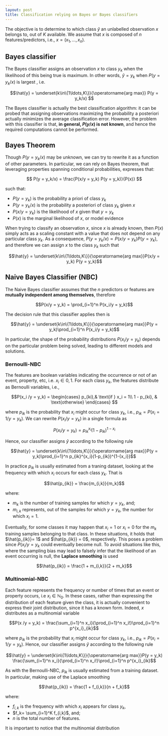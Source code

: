 ```yaml
---
layout: post
title: Classification relying on Bayes or Bayes classifiers
---
```


The objective is to determine to which class $\hat{y}$ an unlabelled observation $x$ belongs to, out of $K$ available. We assume that $x$ is composed of $n$ features/predictors, i.e., $x=(x_1,\ldots,x_n)$.

## Bayes classifier
The Bayes classifier assigns an observation $x$ to class $y_k$ when the likelihood of this being true is maximum. In other words, $\hat{y} = y_k$ when $P(y = y_k/x)$ is largest , i.e. 

$$\hat{y} = \underset{k\in\{1\ldots,K\}}{\operatorname{arg max}} P(y = y_k/x) $$

The Bayes classifier is actually the best classification algorithm: it can be probed that  assigning observations maximizing the probability a posteriori actually minimizes the average classification error. However, the problem with this classifier is that, **in general, $P(y/x)$ is not known**,  and hence the required computations cannot be performed.

## Bayes Theorem

Though $P(y = y_k/x)$ may be unknown, we can try to rewrite it as a function of other parameters. In particular, we can rely on Bayes theorem, that leveraging properties spanning conditional probabilities, expresses that: 

$$ P(y = y_k/x) = \frac{P(x/y = y_k) P(y = y_k)}{P(x)} $$

such that:
   - $P(y = y_k)$ is the probability a priori of class $y_k$
   - $P(y = y_k/x)$ is the probability a posteriori of class $y_k$ given $x$
   - $P(x/y = y_k)$ is the likelihood of $x$ given that $y = y_k$
   - $P(x)$ is the marginal likelihood of $x$, or model evidence
 
When trying to classify an observation $x$, since $x$  is already known, then $P(x)$ simply acts as a scaling constant with a value that does not depend on any particular class $y_k$. As a consequence, $P(y = y_k/x) \propto P(x/y = y_k) P(y = y_k)$, and therefore we can assign $x$ to the class $y_k$ such that 

$$\hat{y} = \underset{k\in\{1\ldots,K\}}{\operatorname{arg max}}P(x/y = y_k) P(y = y_k)$$

## Naive Bayes Classifier (NBC)

The Naive Bayes classifier assumes that the $n$ predictors or features are **mutually independent among themselves**, therefore 

$$P(x/y = y_k) = \prod_{i=1}^n P(x_i/y = y_k)$$

The decision rule that this classifier applies then is

$$\hat{y} = \underset{k\in\{1\ldots,K\}}{\operatorname{arg max}}P(y = y_k)\prod_{i=1}^n P(x_i/y = y_k)$$

In particular, the shape of the probability distributions $P(x_i/y = y_k)$ depends on the particular problem being solved, leading to different models and solutions.

### Bernoulli-NBC

The features are boolean variables indicating the occurrence or not of an event, property, etc, i.e. $x_i \in {0,1}$. For each class $y_k$, the features distribute as Bernoulli variables, i.e., 

$$P(x_i /y = y_k) =  
\begin{cases}
    p_{ki},& \text{if } x_i = 1\\
    1 - p_{ki},              & \text{otherwise}
\end{cases}
 $$

where $p_{ik}$ is the probability that $x_i$ might occur for class $y_k$, i.e., $p_{ik} = P(x_i = 1/y = y_k)$.  We can rewrite $P(x_i /y = y_k)$ in a single formula as 

$$P(x_i /y = y_k) =  p_{ik}^{x_i}(1-p_{ik})^{1-{x_i}}$$

 Hence, our classifier assigns $\hat{y}$ according to the following rule 

$$\hat{y} = \underset{k\in\{1\ldots,K\}}{\operatorname{arg max}}P(y = y_k)\prod_{i=1}^n  p_{ik}^{x_i}(1-p_{ik})^{1-{x_i}}$$

In practice $p_{ik}$ is usually estimated from a traning dataset, looking at the frequency with which $x_i$ occurs for each class $y_k$. That is

$$\hat{p_{ik}} = \frac{m_{i,k}}{m_k}$$

where:
   -  $m_k$ is the number of training samples for which $y = y_k$, and;
   -  $m_{i,k}$ represents, out of the samples for which $y=y_k$, the number for which $x_i = 1$.


Eventually, for some classes it may happen that $x_i = 1$ or $x_i=0$ for the $m_k$ training samples belonging to that class. In these situations, it holds that $\hat{p_{ik}}= 1$ and  $\hat{p_{ik}} = 0$, respectively. This poses a problem since $P(x_i / y = y_k$ could eventually become null. To avoid situations like this, where the sampling bias may lead to falsely infer that the likelihood of an event occurring is null, the **Laplace smoothing** is used

$$\hat{p_{ik}} = \frac{1 + m_{i,k}}{2 + m_k}$$



### Multinomial-NBC

Each feature represents the frequency or number of times that an event or property occurs, i.e $x_i \in \mathbb{N}_0$. In these cases, rather than expressing the distribution of each feature given the class,  it is actually convenient to express their joint distribution, since it has a known form. Indeed, $x$ distributes as a multinomial variable

$$P(x /y = y_k) = \frac{\sum_{i=1}^n x_i}{\prod_{i=1}^n x_i!}\prod_{i=1}^n p^{x_i}_{ik}$$

 where $p_{ik}$ is the probability that $x_i$ might occur for class $y_k$, i.e., $p_{ik} = P(x_i = 1/y = y_k)$. Hence, our classifier assigns $\hat{y}$ according to the following rule 
 
$$\hat{y} = \underset{k\in\{1\ldots,K\}}{\operatorname{arg max}}P(y = y_k) \frac{\sum_{i=1}^n x_i}{\prod_{i=1}^n x_i!}\prod_{i=1}^n p^{x_i}_{ik}$$

As with the Bernoulli-NBC, $p_{ik}$ is usually estimated from a training dataset. In particular, making use of the Laplace smoothing

$$\hat{p_{ik}} = \frac{1 + f_{i,k}}{n + f_k}$$

where:
   - $f_{i,k}$ is the frequency with which $x_i$ appears for class $y_k$,
   - $f_k= \sum_{i=1}^K f_{i,k}$, and;
   - $n$ is the total number of features.
 
It is important to notice that the multinomial distribution 

